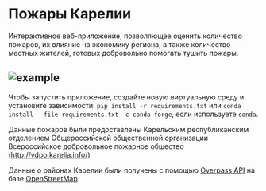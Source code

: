 Пожары Карелии
==============

Интерактивное веб-приложение, позволяющее оценить количество пожаров, их влияние на экономику региона, а также количество местных жителей, готовых добровольно помогать тушить пожары.

![example](example.gif)
-----------------------

Чтобы запустить приложение, создайте новую виртуальную среду и установите зависимости:
`pip install -r requirements.txt`
или 
`conda install --file requirements.txt -c conda-forge`,
если используете `conda`.

Данные пожаров были предоставлены Карельским республиканским
отделением Общероссийской общественной организации Всероссийское
добровольное пожарное общество (http://vdpo.karelia.info/)

Данные о районах Карелии были получены с помощью <a href="http://overpass-turbo.eu">
Overpass API</a> на базе <a href="https://www.openstreetmap.org">OpenStreetMap</a>.